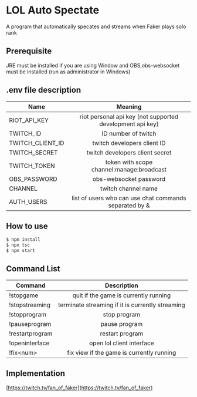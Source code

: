 # LOL Auto Spectate

A program that automatically specates and streams when Faker plays solo rank

## Prerequisite

JRE must be installed if you are using Window and OBS,obs-websocket must be installed (run as administrator in Windows)

## .env file description

| Name             |                          Meaning                          |
| ---------------- | :-------------------------------------------------------: |
| RIOT_API_KEY     | riot personal api key (not supported development api key) |
| TWITCH_ID        |                    ID number of twitch                    |
| TWITCH_CLIENT_ID |                twitch developers client ID                |
| TWITCH_SECRET    |              twitch developers client secret              |
| TWITCH_TOKEN     |         token with scope channel:manage:broadcast         |
| OBS_PASSWORD     |                  obs-websocket password                   |
| CHANNEL          |                    twitch channel name                    |
| AUTH_USERS       |  list of users who can use chat commands separated by &   |

## How to use

```bash
$ npm install
$ npx tsc
$ npm start
```

## Command List

| Command         |                   Description                    |
| --------------- | :----------------------------------------------: |
| !stopgame       |      quit if the game is currently running       |
| !stopstreaming  | terminate streaming if it is currently streaming |
| !stopprogram    |                   stop program                   |
| !pauseprogram   |                  pause program                   |
| !restartprogram |                 restart program                  |
| !openinterface  |            open lol client interface             |
| !fix\<num\>     |    fix view if the game is currently running     |

## Implementation

[https://twitch.tv/fan_of_faker](https://twitch.tv/fan_of_faker)
